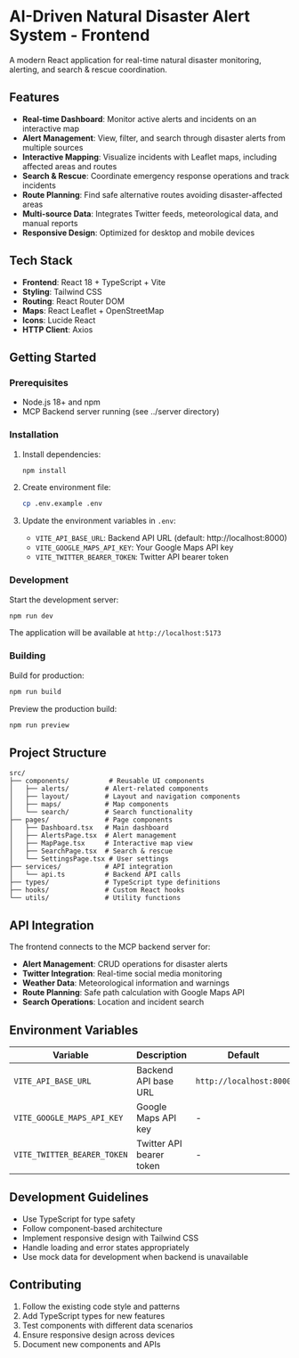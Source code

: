 # AI-Driven Natural Disaster Alert System - Frontend

A modern React application for real-time natural disaster monitoring, alerting, and search & rescue coordination.

## Features

- **Real-time Dashboard**: Monitor active alerts and incidents on an interactive map
- **Alert Management**: View, filter, and search through disaster alerts from multiple sources
- **Interactive Mapping**: Visualize incidents with Leaflet maps, including affected areas and routes
- **Search & Rescue**: Coordinate emergency response operations and track incidents
- **Route Planning**: Find safe alternative routes avoiding disaster-affected areas
- **Multi-source Data**: Integrates Twitter feeds, meteorological data, and manual reports
- **Responsive Design**: Optimized for desktop and mobile devices

## Tech Stack

- **Frontend**: React 18 + TypeScript + Vite
- **Styling**: Tailwind CSS
- **Routing**: React Router DOM
- **Maps**: React Leaflet + OpenStreetMap
- **Icons**: Lucide React
- **HTTP Client**: Axios

## Getting Started

### Prerequisites

- Node.js 18+ and npm
- MCP Backend server running (see ../server directory)

### Installation

1. Install dependencies:
   ```bash
   npm install
   ```

2. Create environment file:
   ```bash
   cp .env.example .env
   ```

3. Update the environment variables in `.env`:
   - `VITE_API_BASE_URL`: Backend API URL (default: http://localhost:8000)
   - `VITE_GOOGLE_MAPS_API_KEY`: Your Google Maps API key
   - `VITE_TWITTER_BEARER_TOKEN`: Twitter API bearer token

### Development

Start the development server:
```bash
npm run dev
```

The application will be available at `http://localhost:5173`

### Building

Build for production:
```bash
npm run build
```

Preview the production build:
```bash
npm run preview
```

## Project Structure

```
src/
├── components/          # Reusable UI components
│   ├── alerts/         # Alert-related components
│   ├── layout/         # Layout and navigation components
│   ├── maps/           # Map components
│   └── search/         # Search functionality
├── pages/              # Page components
│   ├── Dashboard.tsx   # Main dashboard
│   ├── AlertsPage.tsx  # Alert management
│   ├── MapPage.tsx     # Interactive map view
│   ├── SearchPage.tsx  # Search & rescue
│   └── SettingsPage.tsx # User settings
├── services/           # API integration
│   └── api.ts          # Backend API calls
├── types/              # TypeScript type definitions
├── hooks/              # Custom React hooks
└── utils/              # Utility functions
```

## API Integration

The frontend connects to the MCP backend server for:

- **Alert Management**: CRUD operations for disaster alerts
- **Twitter Integration**: Real-time social media monitoring
- **Weather Data**: Meteorological information and warnings
- **Route Planning**: Safe path calculation with Google Maps API
- **Search Operations**: Location and incident search

## Environment Variables

| Variable | Description | Default |
|----------|-------------|---------|
| `VITE_API_BASE_URL` | Backend API base URL | `http://localhost:8000` |
| `VITE_GOOGLE_MAPS_API_KEY` | Google Maps API key | - |
| `VITE_TWITTER_BEARER_TOKEN` | Twitter API bearer token | - |

## Development Guidelines

- Use TypeScript for type safety
- Follow component-based architecture
- Implement responsive design with Tailwind CSS
- Handle loading and error states appropriately
- Use mock data for development when backend is unavailable

## Contributing

1. Follow the existing code style and patterns
2. Add TypeScript types for new features
3. Test components with different data scenarios
4. Ensure responsive design across devices
5. Document new components and APIs